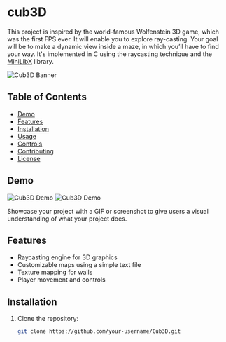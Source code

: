 # cub3D
This project is inspired by the world-famous Wolfenstein 3D game, which was the first FPS ever. It will enable you to explore ray-casting. Your goal will be to make a dynamic view inside a maze, in which you’ll have to find your way. It's implemented in C using the raycasting technique and the [MiniLibX](https://github.com/codam-coding-college/MLX42) library.

![Cub3D Banner](https://i.postimg.cc/W3vSvvBL/CUB3-D-website-logo.png)

## Table of Contents

- [Demo](#demo)
- [Features](#features)
- [Installation](#installation)
- [Usage](#usage)
- [Controls](#controls)
- [Contributing](#contributing)
- [License](#license)

## Demo

![Cub3D Demo](https://i.postimg.cc/fThmLCyZ/Screen-Shot-2023-12-13-at-9-52-48-PM.png)
![Cub3D Demo](https://i.postimg.cc/zvV1nK0k/Screen-Shot-2023-12-14-at-4-52-36-PM.png)

Showcase your project with a GIF or screenshot to give users a visual understanding of what your project does.

## Features

- Raycasting engine for 3D graphics
- Customizable maps using a simple text file
- Texture mapping for walls
- Player movement and controls

## Installation

1. Clone the repository:

   ```bash
   git clone https://github.com/your-username/Cub3D.git




